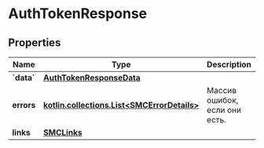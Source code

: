 
# AuthTokenResponse

## Properties
| Name | Type | Description | Notes |
| ------------ | ------------- | ------------- | ------------- |
| **&#x60;data&#x60;** | [**AuthTokenResponseData**](AuthTokenResponseData.md) |  |  [optional] |
| **errors** | [**kotlin.collections.List&lt;SMCErrorDetails&gt;**](SMCErrorDetails.md) | Массив ошибок, если они есть. |  [optional] |
| **links** | [**SMCLinks**](SMCLinks.md) |  |  [optional] |



